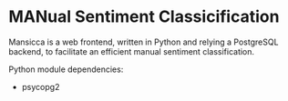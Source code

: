 # **MAN**ual **S**ent**i**ment **C**lassi**c**ific**a**tion

Mansicca is a web frontend, written in Python and relying a PostgreSQL backend, to facilitate an efficient manual sentiment classification.

Python module dependencies:

- psycopg2

